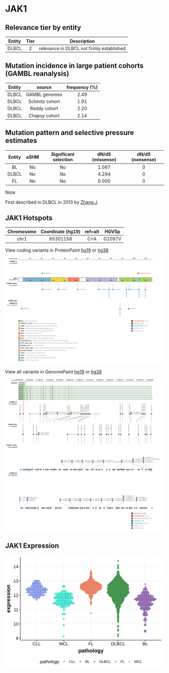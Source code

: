 # JAK1

## Relevance tier by entity

|Entity|Tier|Description                              |
|:------:|:----:|-----------------------------------------|
|DLBCL |2   |relevance in DLBCL not firmly established|

## Mutation incidence in large patient cohorts (GAMBL reanalysis)

|Entity|source        |frequency (%)|
|:------:|:--------------:|:-------------:|
|DLBCL |GAMBL genomes |2.49         |
|DLBCL |Schmitz cohort|1.91         |
|DLBCL |Reddy cohort  |2.20         |
|DLBCL |Chapuy cohort |2.14         |

## Mutation pattern and selective pressure estimates

|Entity|aSHM|Significant selection|dN/dS (missense)|dN/dS (nonsense)|
|:------:|:----:|:---------------------:|:----------------:|:----------------:|
|BL    |No  |No                   |1.067           |0               |
|DLBCL |No  |No                   |4.294           |0               |
|FL    |No  |No                   |0.000           |0               |


> [!NOTE]
> First described in DLBCL in 2013 by [Zhang J](https://pubmed.ncbi.nlm.nih.gov/23292937)


 ## JAK1 Hotspots

| Chromosome |Coordinate (hg19) | ref>alt | HGVSp | 
 | :---:| :---: | :--: | :---: |
| chr1 | 65301158 | C>A | G1097V |

View coding variants in ProteinPaint [hg19](https://morinlab.github.io/LLMPP/GAMBL/JAK1_protein.html)  or [hg38](https://morinlab.github.io/LLMPP/GAMBL/JAK1_protein_hg38.html)

![image](images/proteinpaint/JAK1_NM_002227.svg)

View all variants in GenomePaint [hg19](https://morinlab.github.io/LLMPP/GAMBL/JAK1.html)  or [hg38](https://morinlab.github.io/LLMPP/GAMBL/JAK1_hg38.html)

![image](images/proteinpaint/JAK1.svg)
## JAK1 Expression
![image](images/gene_expression/JAK1_by_pathology.svg)

